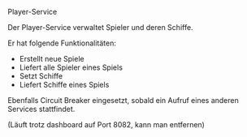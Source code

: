 Player-Service

Der Player-Service verwaltet Spieler und deren Schiffe. 

Er hat folgende Funktionalitäten:

* Erstellt neue Spiele
* Liefert alle Spieler eines Spiels
* Setzt Schiffe
* Liefert Schiffe eines Spiels

Ebenfalls Circuit Breaker eingesetzt, sobald ein Aufruf eines anderen Services stattfindet.

(Läuft trotz dashboard auf Port 8082, kann man entfernen)